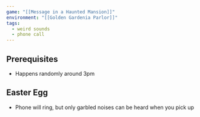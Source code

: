```yaml
---
game: "[[Message in a Haunted Mansion]]"
environment: "[[Golden Gardenia Parlor]]"
tags: 
  - weird sounds
  - phone call
---
```

## Prerequisites
- Happens randomly around 3pm

## Easter Egg
- Phone will ring, but only garbled noises can be heard when you pick up
